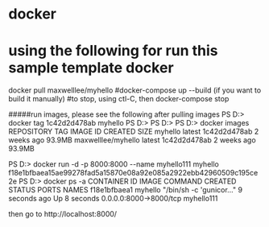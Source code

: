 # docker
# using the following for run this sample template docker
docker pull maxwelllee/myhello
#docker-compose up --build (if you want to build it manually)
#to stop, using ctl-C, then docker-compose stop


#####run images, please see the following after pulling images
PS D:\> docker tag 1c42d2d478ab myhello
PS D:\>
PS D:\>
PS D:\> docker images
REPOSITORY                     TAG                 IMAGE ID            CREATED             SIZE
myhello                        latest              1c42d2d478ab        2 weeks ago         93.9MB
maxwelllee/myhello             latest              1c42d2d478ab        2 weeks ago         93.9MB

PS D:\> docker run -d -p 8000:8000 --name myhello111 myhello
f18e1bfbaea15ae99278fad5a15870e08a92e085a2922ebb42960509c195ce2e
PS D:\> docker ps -a
CONTAINER ID        IMAGE                                      COMMAND                  CREATED             STATUS                        PORTS                                                      NAMES
f18e1bfbaea1        myhello                                    "/bin/sh -c 'gunicor…"   9 seconds ago       Up 8 seconds                  0.0.0.0:8000->8000/tcp                                     myhello111

then go to 
http://localhost:8000/
